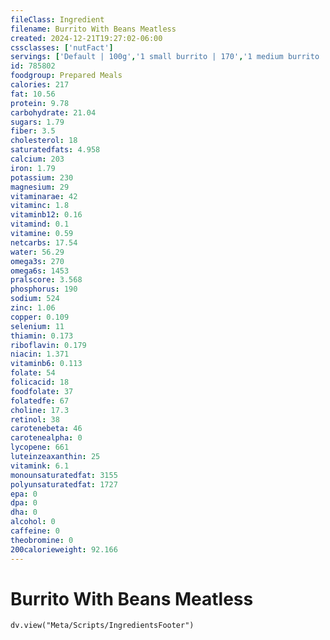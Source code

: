 ```yaml
---
fileClass: Ingredient
filename: Burrito With Beans Meatless
created: 2024-12-21T19:27:02-06:00
cssclasses: ['nutFact']
servings: ['Default | 100g','1 small burrito | 170','1 medium burrito | 285','1 large burrito | 462','1 extra large burrito | 659','1 burrito, ns as to size | 285','1 cup | 175']
id: 785802
foodgroup: Prepared Meals
calories: 217
fat: 10.56
protein: 9.78
carbohydrate: 21.04
sugars: 1.79
fiber: 3.5
cholesterol: 18
saturatedfats: 4.958
calcium: 203
iron: 1.79
potassium: 230
magnesium: 29
vitaminarae: 42
vitaminc: 1.8
vitaminb12: 0.16
vitamind: 0.1
vitamine: 0.59
netcarbs: 17.54
water: 56.29
omega3s: 270
omega6s: 1453
pralscore: 3.568
phosphorus: 190
sodium: 524
zinc: 1.06
copper: 0.109
selenium: 11
thiamin: 0.173
riboflavin: 0.179
niacin: 1.371
vitaminb6: 0.113
folate: 54
folicacid: 18
foodfolate: 37
folatedfe: 67
choline: 17.3
retinol: 38
carotenebeta: 46
carotenealpha: 0
lycopene: 661
luteinzeaxanthin: 25
vitamink: 6.1
monounsaturatedfat: 3155
polyunsaturatedfat: 1727
epa: 0
dpa: 0
dha: 0
alcohol: 0
caffeine: 0
theobromine: 0
200calorieweight: 92.166
---
```


# Burrito With Beans Meatless

```dataviewjs
dv.view("Meta/Scripts/IngredientsFooter")
```